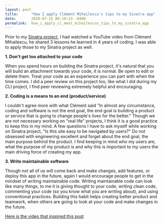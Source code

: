 ```yaml
---
layout: post
title:      "How I apply Clément Mihailescu's tips to my Sinatra app"
date:       2020-07-15 00:19:13 -0400
permalink:  how_i_apply_cl_ment_mihailescus_tips_to_my_sinatra_app
---
```



Prior to my [Sinatra project](http://chienleow.github.io/stronger_together_covid_volunteer_app), I had watched a YouTube video from Clément Mihailescu, he shared 3 lessons he learned in 4 years of coding. I was able to apply those to my Sinatra project as well.

**1. Don't get too attached to your code**

When you spend hours on building the Sinatra project, it's natural that you will build an attachment towards your code, it is normal. Be open to edit or delete them. Treat your code as an experience you can part with when the time comes. I did a peer review on this project too, like what I did during my CLI project, I find peer reviewing extremely helpful and encouraging.

**2. Coding is a means to an end (product/service)**

I couldn't agree more with what Clément said "In almost any circumstance, coding and software is not the end goal, the end goal is building a product or service that is going to change people's lives for the better." Though we are not necessary working on "real life" projects, I think it is a good practice to keep this in my mind. A few questions I have to ask myself while working on Sinatra project, "Is this site easy to be navigated by users?" Do not obsessed with engineering excellent and forget about the end goal, the main purpose behind the product. I find keeping in mind who my users are, what the purpose of my product is and why this is important to my users the main driving force of creating my app.

**3. Write maintainable software**

Though not all of us will come back and make changes, add features, or deploy this app in the future, again I would encourage people to get in the mindset of writing maintainable code. Writing maintainable code can look like many things, to me it is giving thought to your code, writing clean code, commenting your code (so you know what you are writing about), and using conventional practices. Building this habit helps creating better product and teamwork, when others are going to look at your code and make changes in the future.


[Here is the video that inspired this post](http://www.youtube.com/watch?v=U1AKMg5ky08)
